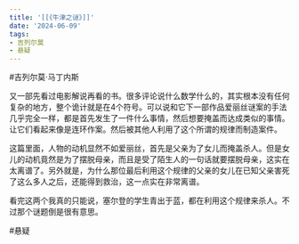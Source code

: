 ```yaml
---
title: '[[《牛津之谜》]]'
date: '2024-06-09'
tags:
- 吉列尔莫
- 悬疑
---
```

#吉列尔莫·马丁内斯

又一部先看过电影解说再看的书。很多评论说什么数学什么的，其实根本没有任何复杂的地方，整个诡计就是在4个符号。可以说和它下一部作品爱丽丝谜案的手法几乎完全一样，都是首先发生了一件什么事情，然后想要掩盖而达成类似的事情。让它们看起来像是连环作案。然后被其他人利用了这个所谓的规律而制造案件。

这篇里面，人物的动机显然不如爱丽丝，首先是父亲为了女儿而掩盖杀人。但是女儿的动机竟然是为了摆脱母亲，而且是受了陌生人的一句话就要摆脱母亲，这实在太离谱了。另外就是，为什么那位最后利用这个规律的父亲的女儿在已知父亲害死了这么多人之后，还能得到救治，这一点实在非常离谱。

看完这两个我真的只能说，塞尔登的学生青出于蓝，都在利用这个规律来杀人。不过那个谜题倒是很有意思。

#悬疑
